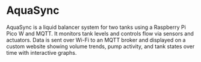# AquaSync
AquaSync is a liquid balancer system for two tanks using a Raspberry Pi Pico W and MQTT. It monitors tank levels and controls flow via sensors and actuators. Data is sent over Wi-Fi to an MQTT broker and displayed on a custom website showing volume trends, pump activity, and tank states over time with interactive graphs.
